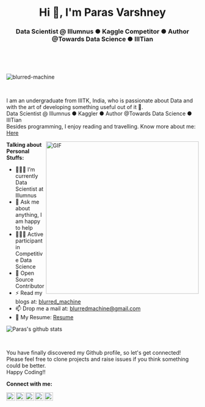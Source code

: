 <h1 align="center">Hi 👋, I'm Paras Varshney</h1>
<h3 align="center">Data Scientist @ Illumnus ● Kaggle Competitor ● Author @Towards Data Science ● IIITian</h3>

<br />
<br />
<br />
<p align="left"> <img src="https://komarev.com/ghpvc/?username=blurred-machine" alt="blurred-machine" /> </p>
<br />

I am an undergraduate from IIITK, India, who is passionate about Data and with the art of developing something useful out of it 🚀.
<br/>
Data Scientist @ Illumnus ● Kaggler ● Author @Towards Data Science ● IIITian
<br/>
Besides programming, I enjoy reading and travelling. Know more about me: <a href="https://parasvarshney.ml">Here</a>


<img align="right" alt="GIF" src="https://media.giphy.com/media/L8K62iTDkzGX6/giphy.gif" width="400px" />
  
**Talking about Personal Stuffs:**

- 👨🏽‍💻 I’m currently Data Scientist at Illumnus 
- 💬 Ask me about anything, I am happy to help
- 👨🏽‍💼 Active participant in Competitive Data Science
- 🙍  Open Source Contributor
- ⚡️ Read my blogs at: [blurred_machine](https://medium.com/@blurred_machine)
- 📫 Drop me a mail at: blurredmachine@gmail.com
- 📝 My Resume: [Resume](https://parasvarshney.ml/files/pv009_resume.pdf)

![Paras's github stats](https://github-readme-stats.vercel.app/api?username=blurred-machine&show_icons=true&hide_border=true)

<br/>

You have finally discovered my Github profile, so let's get connected!
<br/>
Please feel free to clone projects and raise issues if you think something could be better.
<br/>
Happy Coding!!

**Connect with me:**

<a href="https://www.linkedin.com/in/blurred-machine">
  <img align="left" alt="Paras Varshney | LinkdeIn" width="22px" src="https://cdn.jsdelivr.net/npm/simple-icons@v3/icons/linkedin.svg" />
</a>
<a href="https://medium.com/@blurred_machine">
  <img align="left" alt="Paras Varshney | Medium" width="22px" src="https://cdn.jsdelivr.net/npm/simple-icons@v3/icons/medium.svg" />
</a>
<a href="https://www.kaggle.com/blurredmachine">
  <img align="left" alt="Paras Varshney | Kaggle" width="22px" src="https://cdn.jsdelivr.net/npm/simple-icons@v3/icons/kaggle.svg" />
</a>
<a href="https://twitter.com/blurred_machine">
  <img align="left" alt="Paras Varshney | Twitter" width="22px" src="https://cdn.jsdelivr.net/npm/simple-icons@v3/icons/twitter.svg" />
</a>
<a href="https://www.instagram.com/blurred_machine">
  <img align="left" alt="Paras Varshney | Instagram" width="22px" src="https://cdn.jsdelivr.net/npm/simple-icons@v3/icons/instagram.svg" />
</a>
